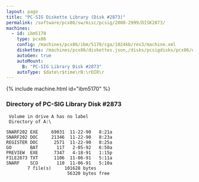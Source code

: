 ```yaml
---
layout: page
title: "PC-SIG Diskette Library (Disk #2873)"
permalink: /software/pcx86/sw/misc/pcsig/2000-2999/DISK2873/
machines:
  - id: ibm5170
    type: pcx86
    config: /machines/pcx86/ibm/5170/cga/1024kb/rev3/machine.xml
    diskettes: /machines/pcx86/diskettes.json,/disks/pcsigdisks/pcx86/diskettes.json
    autoGen: true
    autoMount:
      B: "PC-SIG Library Disk #2873"
    autoType: $date\r$time\rB:\rDIR\r
---
```


{% include machine.html id="ibm5170" %}

### Directory of PC-SIG Library Disk #2873

     Volume in drive A has no label
     Directory of A:\

    SNARF202 EXE     69031  11-22-90   8:21a
    SNARF202 DOC     21346  11-22-90   8:23a
    REGISTER DOC      2571  11-22-90   8:25a
    GO       BAT       117   2-05-92   6:50a
    PREVIEW  EXE      7347   4-18-91   1:15p
    FILE2873 TXT      1106  11-06-91   5:11a
    SNARF    SCO       110  11-06-91   5:10a
            7 file(s)     101628 bytes
                           56320 bytes free
